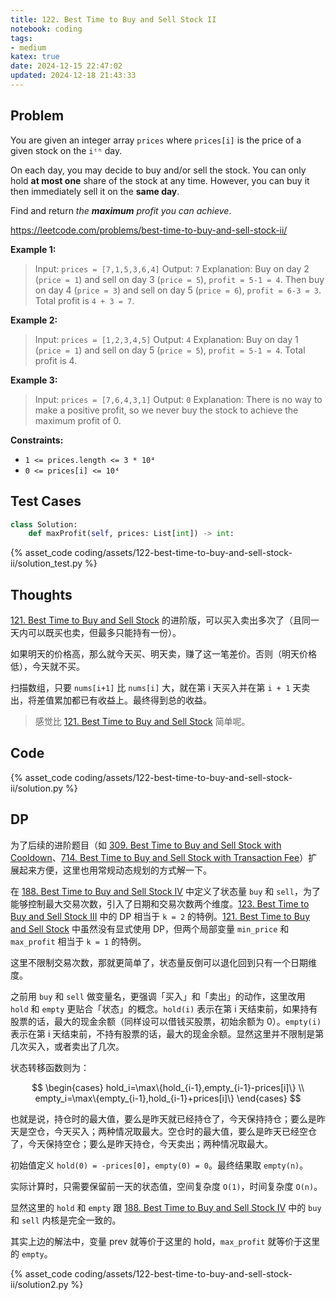 ```yaml
---
title: 122. Best Time to Buy and Sell Stock II
notebook: coding
tags:
- medium
katex: true
date: 2024-12-15 22:47:02
updated: 2024-12-18 21:43:33
---
```

## Problem

You are given an integer array `prices` where `prices[i]` is the price of a given stock on the `iᵗʰ` day.

On each day, you may decide to buy and/or sell the stock. You can only hold **at most one** share of the stock at any time. However, you can buy it then immediately sell it on the **same day**.

Find and return _the **maximum** profit you can achieve_.

<https://leetcode.com/problems/best-time-to-buy-and-sell-stock-ii/>

**Example 1:**

> Input: `prices = [7,1,5,3,6,4]`
> Output: `7`
> Explanation: Buy on day 2 (`price = 1`) and sell on day 3 (`price = 5`), `profit = 5-1 = 4`.
> Then buy on day 4 (`price = 3`) and sell on day 5 (`price = 6`), `profit = 6-3 = 3`.
> Total profit is `4 + 3 = 7`.

**Example 2:**

> Input: `prices = [1,2,3,4,5]`
> Output: `4`
> Explanation: Buy on day 1 (`price = 1`) and sell on day 5 (`price = 5`), `profit = 5-1 = 4`.
> Total profit is 4.

**Example 3:**

> Input: `prices = [7,6,4,3,1]`
> Output: `0`
> Explanation: There is no way to make a positive profit, so we never buy the stock to achieve the maximum profit of 0.

**Constraints:**

- `1 <= prices.length <= 3 * 10⁴`
- `0 <= prices[i] <= 10⁴`

## Test Cases

``` python
class Solution:
    def maxProfit(self, prices: List[int]) -> int:
```

{% asset_code coding/assets/122-best-time-to-buy-and-sell-stock-ii/solution_test.py %}

## Thoughts

[121. Best Time to Buy and Sell Stock](121-best-time-to-buy-and-sell-stock) 的进阶版，可以买入卖出多次了（且同一天内可以既买也卖，但最多只能持有一份）。

如果明天的价格高，那么就今天买、明天卖，赚了这一笔差价。否则（明天价格低），今天就不买。

扫描数组，只要 `nums[i+1]` 比 `nums[i]` 大，就在第 i 天买入并在第 `i + 1` 天卖出，将差值累加都已有收益上。最终得到总的收益。

> 感觉比 [121. Best Time to Buy and Sell Stock](121-best-time-to-buy-and-sell-stock) 简单呢。

## Code

{% asset_code coding/assets/122-best-time-to-buy-and-sell-stock-ii/solution.py %}

## DP

为了后续的进阶题目（如 [309. Best Time to Buy and Sell Stock with Cooldown](309-best-time-to-buy-and-sell-stock-with-cooldown)、[714. Best Time to Buy and Sell Stock with Transaction Fee](714-best-time-to-buy-and-sell-stock-with-transaction-fee)）扩展起来方便，这里也用常规动态规划的方式解一下。

在 [188. Best Time to Buy and Sell Stock IV](188-best-time-to-buy-and-sell-stock-iv) 中定义了状态量 `buy` 和 `sell`，为了能够控制最大交易次数，引入了日期和交易次数两个维度。[123. Best Time to Buy and Sell Stock III](123-best-time-to-buy-and-sell-stock-iii) 中的 DP 相当于 `k = 2` 的特例。[121. Best Time to Buy and Sell Stock](121-best-time-to-buy-and-sell-stock) 中虽然没有显式使用 DP，但两个局部变量 `min_price` 和 `max_profit` 相当于 `k = 1` 的特例。

这里不限制交易次数，那就更简单了，状态量反倒可以退化回到只有一个日期维度。

之前用 `buy` 和 `sell` 做变量名，更强调「买入」和「卖出」的动作，这里改用 `hold` 和 `empty` 更贴合「状态」的概念。`hold(i)` 表示在第 i 天结束前，如果持有股票的话，最大的现金余额（同样设可以借钱买股票，初始余额为 0）。`empty(i)` 表示在第 i 天结束前，不持有股票的话，最大的现金余额。显然这里并不限制是第几次买入，或者卖出了几次。

状态转移函数则为：

$$
\begin{cases}
  hold_i=\max\{hold_{i-1},empty_{i-1}-prices[i]\} \\
  empty_i=\max\{empty_{i-1},hold_{i-1}+prices[i]\}
\end{cases}
$$

也就是说，持仓时的最大值，要么是昨天就已经持仓了，今天保持持仓；要么是昨天是空仓，今天买入；两种情况取最大。空仓时的最大值，要么是昨天已经空仓了，今天保持空仓；要么是昨天持仓，今天卖出；两种情况取最大。

初始值定义 `hold(0) = -prices[0]`，`empty(0) = 0`。最终结果取 `empty(n)`。

实际计算时，只需要保留前一天的状态值，空间复杂度 `O(1)`，时间复杂度 `O(n)`。

显然这里的 `hold` 和 `empty` 跟 [188. Best Time to Buy and Sell Stock IV](188-best-time-to-buy-and-sell-stock-iv) 中的 `buy` 和 `sell` 内核是完全一致的。

其实上边的解法中，变量 prev 就等价于这里的 hold，`max_profit` 就等价于这里的 `empty`。

{% asset_code coding/assets/122-best-time-to-buy-and-sell-stock-ii/solution2.py %}

